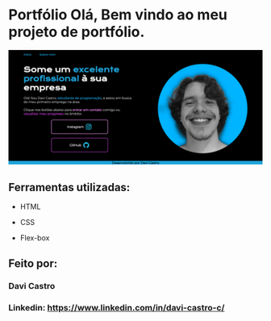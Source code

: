 # Portfólio Olá, Bem vindo ao meu projeto de portfólio.

![image](printf.png)

## Ferramentas utilizadas:

* HTML

* CSS

* Flex-box

## Feito por:

### Davi Castro

### Linkedin: https://www.linkedin.com/in/davi-castro-c/

```
